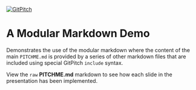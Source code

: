[![GitPitch](https://gitpitch.com/assets/badge.svg)](https://gitpitch.com/gitpitch/feature-demo/modular-markdown)

# A Modular Markdown Demo

Demonstrates the use of the modular markdown where the content of the main `PITCHME.md` is provided by a series of other markdown files that are included using special GitPitch `include` syntax.

View the `raw` **PITCHME.md** markdown to see how each slide in the presentation has been implemented.
